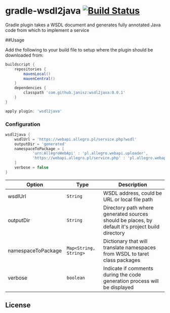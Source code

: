 gradle-wsdl2java [![Build Status](https://travis-ci.org/janisz/gradle-wsdl2java.svg?branch=master)](https://travis-ci.org/janisz/gradle-wsdl2java)
================

Gradle plugin takes a WSDL document and generates fully annotated Java code from which to implement a service

##Usage

Add the following to your build file to setup where the plugin should be downloaded from:

```groovy
buildscript {
    repositories {
        mavenLocal()
        mavenCentral()
    }
    dependencies {
        classpath 'com.github.janisz:wsdl2java:0.0.1'
    }
}

apply plugin: 'wsdl2java'
```

### Configuration

```groovy
wsdl2java {
    wsdlUrl = 'https://webapi.allegro.pl/service.php?wsdl'
    outputDir = 'generated'
    namespaceToPackage = [
            'urn:AllegroWebApi' : 'pl.allegro.webapi.uploader',
            'https://webapi.allegro.pl/service.php' : 'pl.allegro.webapi.service',
    ]
    verbose = false
}
```

|Option            | Type                  | Description                                                                                     |
-------------------|-----------------------|-------------------------------------------------------------------------------------------------|
|wsdlUrl           | `String`              | WSDL address, could be URL or local file path                                                   |
|outputDir         | `String`              | Directory path where generated sources should be places, by default it's project build directory|
|namespaceToPackage| `Map<String, String>` | Dictionary that will translate namespaces from WSDL to taret class packages                     |
|verbose           | `boolean`             | Indicate if comments during the code generation process will be displayed                       |

## License
